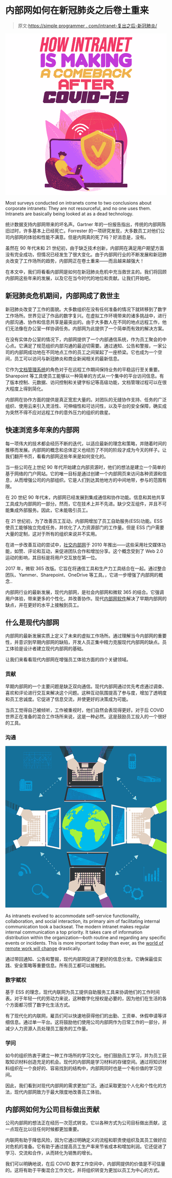 # 内部网如何在新冠肺炎之后卷土重来

> 原文:[https://simple programmer . com/intranet-复出之后-新冠肺炎/](https://simpleprogrammer.com/intranet-comeback-after-covid-19/)

![intranet covid](img/b604185206ab4e1a5a23970169475005.png)

Most surveys conducted on intranets come to two conclusions about corporate intranets: They are not resourceful, and no one uses them. Intranets are basically being looked at as a dead technology.

统计数据支持内部网带来的坏名声。Gartner 年的一份报告指出，传统的内部网陈旧过时，许多基本上已经死亡。Forrester 的一项研究发现，大多数员工对他们公司内部网的体验和性能不满意。但是内网真的死了吗？好消息是，没有。

虽然在 90 年代末和 21 世纪初，由于缺乏技术创新，内部网在满足用户期望方面没有完全成功，但情况已经发生了很大变化。由于内部网行业的不断发展和新冠肺炎改变了工作场所的趋势，内部网正在卷土重来——而且越来越强大！

在本文中，我们将看看内部网是如何在新冠肺炎危机中充当救世主的。我们将回顾内部网这些年来的发展，以及它在当今时代的地位和贡献。让我们开始吧。

## 新冠肺炎危机期间，内部网成了救世主

新冠肺炎改变了工作的面貌。大多数组织在没有任何准备的情况下就转移到了数字工作场所。世界见证了作品的数字复兴。在虚拟工作环境带来的诸多挑战中，进行内部沟通、协作和信息共享是最突出的。由于大多数人在不同的地点远程工作，他们无法像在办公室一样协调任务。内部网为此提供了一个简单而有效的解决方案。

在没有实体办公室的情况下，内部网提供了一个内部通信系统，作为员工聚会的中心点。它满足了规范组织内部沟通的最迫切需要。通过通知、公告和警报，一家公司的内部网成功地在不同地点工作的员工之间架起了一座桥梁。它也成为一个空间，员工可以访问与新冠肺炎和商业新闻相关的最新信息。

它作为[文档管理系统](https://blog.aufaittechnologies.com/features-document-management-system/)的角色对于在远程工作期间保持业务的平稳运行至关重要。Sharepoint 等工具使员工能够以一种简单的方式从一个集中的平台访问信息。有了版本控制、元数据、访问控制和关键字标记等高级功能，文档管理过程可以在很大程度上得到简化。

内部网在协作方面的提供是真正宽宏大量的。对团队的无缝协作支持、任务的广泛组织、使用云来引入灵活性、可伸缩性和可访问性，以及平台的安全保障，确实成为突然不得不应对远程工作的意外压力的组织的救星。

## 快速浏览多年来的内部网

每一项伟大的技术都会经历不断的迭代，以适应最新的理念和策略，并随着时间的推移而发展。内部网的概念和总体定义也经历了不同的阶段才成为今天的样子。让我们翻开书页，看看内部网这些年来是如何变化的。

当一些公司在上世纪 90 年代开始建立内部资源时，他们的想法是建立一个简单的基于网络的门户网站。它的唯一目标是通过创建一个内部网页来访问各种资源和信息，从而增强公司的内部组织。它是人们到达其他地方的中间地带，参与的范围有限。

在 20 世纪 90 年代末，内部网已经发展到集成通信和协作功能。信息和其他共享工具成为内部网的一部分。然而，它在技术上并不先进。缺少交互组件，并且不可能集成外部服务。因此，它未能吸引员工。

在 21 世纪初，为了改善员工互动，内部网增加了员工自助服务(ESS)功能。ESS 使员工能够独立完成任务，并优化了人力资源部门的工作量。但是 ESS 门户需要大量的定制，这对于所有的组织来说并不实用。

在进一步改善互动的尝试中，[社交内部网](https://www.amazon.com/dp/B08ZSWK24T/makithecompsi-20)于 2010 年推出——这些采用社交媒体功能，如赞、评论和互动，来促进团队合作和增加分享。这个概念受到了 Web 2.0 运动的影响，其目标是将用户交互放在第一位。

2017 年，微软 365 改版。它旨在将通信工具和生产力工具结合在一起。通过整合团队、Yammer、Sharepoint、OneDrive 等工具。，它进一步增强了内部网的概念..

内部网行业的最新发展，现代内部网，是社会内部网和微软 365 的结合。它强调用户体验，带来更多的个性化，并改善协作。现代[内部网软件](https://aufaittechnologies.com/intranet-software)解决了早期内部网的缺点，并在更好的水平上接触到员工。

## 什么是现代内部网

内部网的最新发展实质上定义了未来的虚拟工作场所。通过理解当今内部网的重要性，并意识到早期内部网的缺陷，开发人员正集中精力克服现代内部网的缺点。员工体验是设计者建立现代内部网的基础。

让我们来看看现代内部网在增强员工体验方面的四个关键领域。

### 贡献

早期内部网的一个主要问题是缺乏双向通信。现代内部网通过优先考虑通过调查、喜欢和评论进行交互来解决这个问题。这种互动氛围提高了参与度，增加了透明度和员工忠诚度。它促进了信息交流，并使更好的决策成为可能。

当员工觉得自己被倾听，工作被重视时，他们自然会表现得更好。对于后 COVID 世界正在准备的混合工作场所来说，这是一种必然。这是鼓励员工投入的一个很好的工具。

### 沟通

![intranet covid](img/9c07ca0d80f57abc7e1bbeb78a318b58.png)

As intranets evolved to accommodate self-service functionality, collaboration, and social interaction, its primary aim of facilitating internal communication took a backseat. The modern intranet makes regular internal communication a top priority. It takes care of information distribution within the organization—both routine and regarding any specific events or incidents. This is more important today than ever, as the [world of remote work will change](https://simpleprogrammer.com/remote-work-model-2021/) drastically.

通过带回通知、公告和警报，现代内部网促进了更好的信息分发。它确保最佳实践、安全策略等重要信息。所有员工都可以接触到。

### 数字赋权

基于 ESS 的理念，现代内联网为员工提供自助服务工具来协调他们的工作时间表。对于年轻一代的劳动力来说，这种数字化授权是必要的，因为他们在生活的各个方面都习惯了数字化生活方式。

有了现代化的内联网，雇员们可以快速地获得他们的出勤、工资单、休假申请等详细信息。通过单一平台。这将鼓励他们使用公司内部网作为日常工作的一部分，并减少人力资源人员处理员工服务的工作量。

### 学问

如今的组织热衷于建立一种工作场所的学习文化。他们鼓励员工学习，并为员工获取知识材料创造充足的机会。现代的内部网是学习材料的存储空间。通过将知识材料组织在一个良好的、容易找到的结构中，内部网同时也是一个有价值的学习空间。

因此，我们看到对现代内部网的需求更加广泛。通过采取更加个人化和个性化的方法，现代内部网致力于最大限度地改善员工体验。

## 内部网如何为公司目标做出贡献

公司内部网的想法正在经历一次范式转变。它以各种方式为公司目标做出贡献，这一点现在比以往任何时候都更加重要。

内联网有助于降低风险，因为它通过明确定义的流程和职责使组织及其员工做好应对危机的准备。它有助于通过提高员工生产率来节省成本和增加利润。它还促进了学习、交流和合作，从而转化为销售的增长。

我们可以明确地说，在后 COVID 数字工作空间中，内部网提供的价值是不可估量的。这将有助于平衡混合工作文化，并将组织转变为更加以员工为中心的方式。